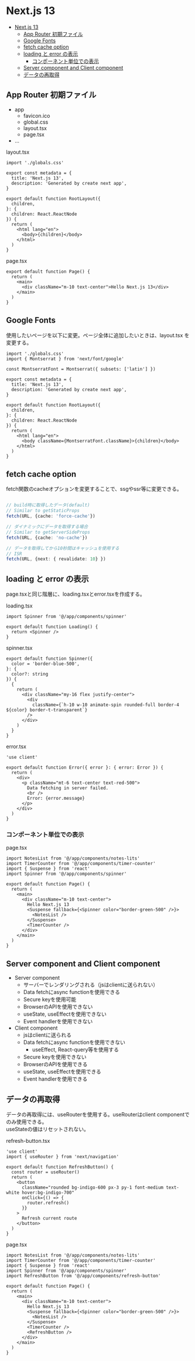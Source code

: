 # Next.js 13

<!-- TOC -->
* [Next.js 13](#nextjs-13)
  * [App Router 初期ファイル](#app-router-初期ファイル)
  * [Google Fonts](#google-fonts)
  * [fetch cache option](#fetch-cache-option)
  * [loading と error の表示](#loading-と-error-の表示)
    * [コンポーネント単位での表示](#コンポーネント単位での表示)
  * [Server component and Client component](#server-component-and-client-component)
  * [データの再取得](#データの再取得)
<!-- TOC -->

## App Router 初期ファイル

- app
  - favicon.ico
  - global.css
  - layout.tsx
  - page.tsx
- ...

layout.tsx

```tsx
import './globals.css'

export const metadata = {
  title: 'Next.js 13',
  description: 'Generated by create next app',
}

export default function RootLayout({
  children,
}: {
  children: React.ReactNode
}) {
  return (
    <html lang="en">
      <body>{children}</body>
    </html>
  )
}
```

page.tsx

```tsx
export default function Page() {
  return (
    <main>
      <div className="m-10 text-center">Hello Next.js 13</div>
    </main>
  )
}
```

## Google Fonts
使用したいページを以下に変更。ページ全体に追加したいときは、layout.tsx を変更する。

```tsx
import './globals.css'
import { Montserrat } from 'next/font/google'

const MontserratFont = Montserrat({ subsets: ['latin'] })

export const metadata = {
  title: 'Next.js 13',
  description: 'Generated by create next app',
}

export default function RootLayout({
  children,
}: {
  children: React.ReactNode
}) {
  return (
    <html lang="en">
      <body className={MontserratFont.className}>{children}</body>
    </html>
  )
}
```

## fetch cache option
fetch関数のcacheオプションを変更することで、ssgやssr等に変更できる。

```ts

// build時に取得したデータ(default)
// Similar to getStaticProps
fetch(URL, {cache: 'force-cache'})

// ダイナミックにデータを取得する場合
// Similar to getServerSideProps
fetch(URL, {cache: 'no-cache'})

// データを取得してから10秒間はキャッシュを使用する
// ISR
fetch(URL, {next: { revalidate: 10} })

```

## loading と error の表示
page.tsxと同じ階層に、loading.tsxとerror.tsxを作成する。

loading.tsx

```tsx
import Spinner from '@/app/components/spinner'

export default function Loading() {
  return <Spinner />
}

```
spinner.tsx

```tsx
export default function Spinner({
  color = 'border-blue-500',
}: {
  color?: string
}) {
  {
    return (
      <div className="my-16 flex justify-center">
        <div
          className={`h-10 w-10 animate-spin rounded-full border-4 ${color} border-t-transparent`}
        />
      </div>
    )
  }
}
```

error.tsx

```tsx
'use client'

export default function Error({ error }: { error: Error }) {
  return (
    <div>
      <p className="mt-6 text-center text-red-500">
        Data fetching in server failed.
        <br />
        Error: {error.message}
      </p>
    </div>
  )
}

```

### コンポーネント単位での表示
page.tsx

```tsx
import NotesList from '@/app/components/notes-lits'
import TimerCounter from '@/app/components/timer-counter'
import { Suspense } from 'react'
import Spinner from '@/app/components/spinner'

export default function Page() {
  return (
    <main>
      <div className="m-10 text-center">
        Hello Next.js 13
        <Suspense fallback={<Spinner color="border-green-500" />}>
          <NotesList />
        </Suspense>
        <TimerCounter />
      </div>
    </main>
  )
}
```

## Server component and Client component
- Server component
  - サーバーでレンダリングされる（jsはclientに送られない）
  - Data fetchにasync functionを使用できる
  - Secure keyを使用可能
  - BrowserのAPIを使用できない
  - useState, useEffectを使用できない
  - Event handlerを使用できない
- Client component
  - jsはclientに送られる
  - Data fetchにasync functionを使用できない
    - useEffect, React-query等を使用する
  - Secure keyを使用できない
  - BrowserのAPIを使用できる
  - useState, useEffectを使用できる
  - Event handlerを使用できる

## データの再取得
データの再取得には、useRouterを使用する。useRouterはclient componentでのみ使用できる。<br />
useStateの値はリセットされない。

refresh-button.tsx

```tsx
'use client'
import { useRouter } from 'next/navigation'

export default function RefreshButton() {
  const router = useRouter()
  return (
    <button
      className="rounded bg-indigo-600 px-3 py-1 font-medium text-white hover:bg-indigo-700"
      onClick={() => {
        router.refresh()
      }}
    >
      Refresh current route
    </button>
  )
}
```

page.tsx

```tsx
import NotesList from '@/app/components/notes-lits'
import TimerCounter from '@/app/components/timer-counter'
import { Suspense } from 'react'
import Spinner from '@/app/components/spinner'
import RefreshButton from '@/app/components/refresh-button'

export default function Page() {
  return (
    <main>
      <div className="m-10 text-center">
        Hello Next.js 13
        <Suspense fallback={<Spinner color="border-green-500" />}>
          <NotesList />
        </Suspense>
        <TimerCounter />
        <RefreshButton />
      </div>
    </main>
  )
}
```